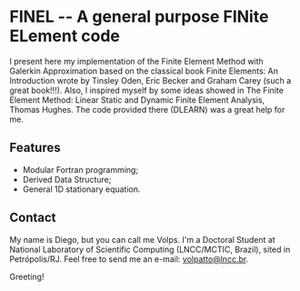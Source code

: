 # FINEL -- A general purpose FINite ELement code

I present here my implementation of the Finite Element Method with Galerkin Approximation based on the classical book Finite Elements: An Introduction wrote by Tinsley Oden, Eric Becker and Graham Carey (such a great book!!!). Also, I inspired myself by some ideas showed in The Finite Element Method: Linear Static and Dynamic Finite Element Analysis, Thomas Hughes. The code provided there (DLEARN) was a great help for me.

## Features

* Modular Fortran programming;
* Derived Data Structure;
* General 1D stationary equation.

## Contact

My name is Diego, but you can call me Volps. I'm a Doctoral Student at National Laboratory of Scientific Computing (LNCC/MCTIC, Brazil), sited in Petrópolis/RJ. Feel free to send me an e-mail: volpatto@lncc.br.

Greeting!
